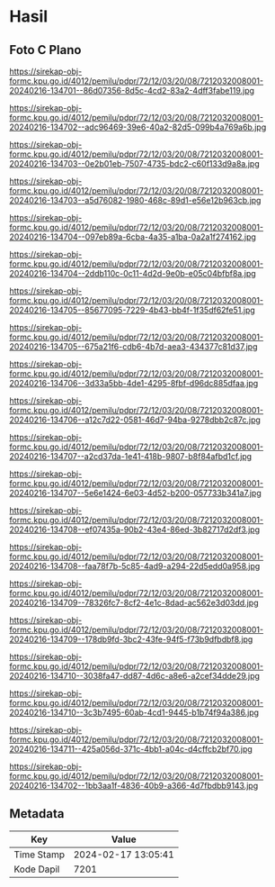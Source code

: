 # Hasil

## Foto C Plano

https://sirekap-obj-formc.kpu.go.id/4012/pemilu/pdpr/72/12/03/20/08/7212032008001-20240216-134701--86d07356-8d5c-4cd2-83a2-4dff3fabe119.jpg

https://sirekap-obj-formc.kpu.go.id/4012/pemilu/pdpr/72/12/03/20/08/7212032008001-20240216-134702--adc96469-39e6-40a2-82d5-099b4a769a6b.jpg

https://sirekap-obj-formc.kpu.go.id/4012/pemilu/pdpr/72/12/03/20/08/7212032008001-20240216-134703--0e2b01eb-7507-4735-bdc2-c60f133d9a8a.jpg

https://sirekap-obj-formc.kpu.go.id/4012/pemilu/pdpr/72/12/03/20/08/7212032008001-20240216-134703--a5d76082-1980-468c-89d1-e56e12b963cb.jpg

https://sirekap-obj-formc.kpu.go.id/4012/pemilu/pdpr/72/12/03/20/08/7212032008001-20240216-134704--097eb89a-6cba-4a35-a1ba-0a2a1f274162.jpg

https://sirekap-obj-formc.kpu.go.id/4012/pemilu/pdpr/72/12/03/20/08/7212032008001-20240216-134704--2ddb110c-0c11-4d2d-9e0b-e05c04bfbf8a.jpg

https://sirekap-obj-formc.kpu.go.id/4012/pemilu/pdpr/72/12/03/20/08/7212032008001-20240216-134705--85677095-7229-4b43-bb4f-1f35df62fe51.jpg

https://sirekap-obj-formc.kpu.go.id/4012/pemilu/pdpr/72/12/03/20/08/7212032008001-20240216-134705--675a21f6-cdb6-4b7d-aea3-434377c81d37.jpg

https://sirekap-obj-formc.kpu.go.id/4012/pemilu/pdpr/72/12/03/20/08/7212032008001-20240216-134706--3d33a5bb-4de1-4295-8fbf-d96dc885dfaa.jpg

https://sirekap-obj-formc.kpu.go.id/4012/pemilu/pdpr/72/12/03/20/08/7212032008001-20240216-134706--a12c7d22-0581-46d7-94ba-9278dbb2c87c.jpg

https://sirekap-obj-formc.kpu.go.id/4012/pemilu/pdpr/72/12/03/20/08/7212032008001-20240216-134707--a2cd37da-1e41-418b-9807-b8f84afbd1cf.jpg

https://sirekap-obj-formc.kpu.go.id/4012/pemilu/pdpr/72/12/03/20/08/7212032008001-20240216-134707--5e6e1424-6e03-4d52-b200-057733b341a7.jpg

https://sirekap-obj-formc.kpu.go.id/4012/pemilu/pdpr/72/12/03/20/08/7212032008001-20240216-134708--ef07435a-90b2-43e4-86ed-3b82717d2df3.jpg

https://sirekap-obj-formc.kpu.go.id/4012/pemilu/pdpr/72/12/03/20/08/7212032008001-20240216-134708--faa78f7b-5c85-4ad9-a294-22d5edd0a958.jpg

https://sirekap-obj-formc.kpu.go.id/4012/pemilu/pdpr/72/12/03/20/08/7212032008001-20240216-134709--78326fc7-8cf2-4e1c-8dad-ac562e3d03dd.jpg

https://sirekap-obj-formc.kpu.go.id/4012/pemilu/pdpr/72/12/03/20/08/7212032008001-20240216-134709--178db9fd-3bc2-43fe-94f5-f73b9dfbdbf8.jpg

https://sirekap-obj-formc.kpu.go.id/4012/pemilu/pdpr/72/12/03/20/08/7212032008001-20240216-134710--3038fa47-dd87-4d6c-a8e6-a2cef34dde29.jpg

https://sirekap-obj-formc.kpu.go.id/4012/pemilu/pdpr/72/12/03/20/08/7212032008001-20240216-134710--3c3b7495-60ab-4cd1-9445-b1b74f94a386.jpg

https://sirekap-obj-formc.kpu.go.id/4012/pemilu/pdpr/72/12/03/20/08/7212032008001-20240216-134711--425a056d-371c-4bb1-a04c-d4cffcb2bf70.jpg

https://sirekap-obj-formc.kpu.go.id/4012/pemilu/pdpr/72/12/03/20/08/7212032008001-20240216-134702--1bb3aa1f-4836-40b9-a366-4d7fbdbb9143.jpg


## Metadata

| Key        | Value               |
| ---------- | ------------------- |
| Time Stamp | 2024-02-17 13:05:41 |
| Kode Dapil | 7201                |



